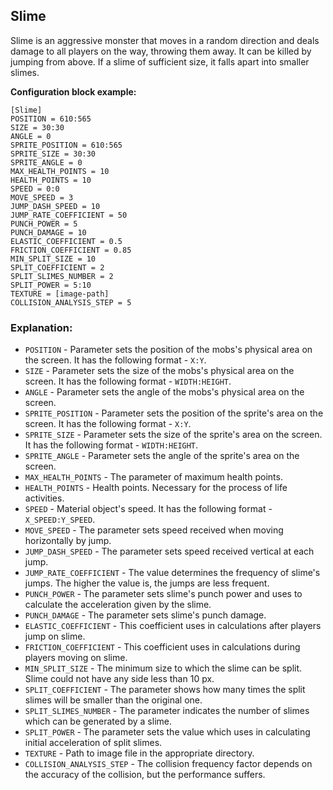  ## Slime

 Slime is an aggressive monster that moves in a random direction and deals damage to all players on the way, throwing them away.
 It can be killed by jumping from above. If a slime of sufficient size, it falls apart into smaller slimes.
 
 **Configuration block example:**

    [Slime]
    POSITION = 610:565
    SIZE = 30:30
    ANGLE = 0
    SPRITE_POSITION = 610:565
    SPRITE_SIZE = 30:30
    SPRITE_ANGLE = 0
    MAX_HEALTH_POINTS = 10
    HEALTH_POINTS = 10
    SPEED = 0:0
    MOVE_SPEED = 3
    JUMP_DASH_SPEED = 10
    JUMP_RATE_COEFFICIENT = 50
    PUNCH_POWER = 5
    PUNCH_DAMAGE = 10
    ELASTIC_COEFFICIENT = 0.5
    FRICTION_COEFFICIENT = 0.85
    MIN_SPLIT_SIZE = 10
    SPLIT_COEFFICIENT = 2
    SPLIT_SLIMES_NUMBER = 2
    SPLIT_POWER = 5:10
    TEXTURE = [image-path]
    COLLISION_ANALYSIS_STEP = 5

 ### Explanation:

 * `POSITION` - Parameter sets the position of the mobs's physical area on the screen. It has the following format - `X:Y`.
 * `SIZE` - Parameter sets the size of the mobs's physical area on the screen. It has the following format - `WIDTH:HEIGHT`.
 * `ANGLE` - Parameter sets the angle of the mobs's physical area on the screen.
 * `SPRITE_POSITION` - Parameter sets the position of the sprite's area on the screen. It has the following format - `X:Y`.
 * `SPRITE_SIZE` - Parameter sets the size of the sprite's area on the screen. It has the following format - `WIDTH:HEIGHT`.
 * `SPRITE_ANGLE` - Parameter sets the angle of the sprite's area on the screen. 
 * `MAX_HEALTH_POINTS` - The parameter of maximum health points.
 * `HEALTH_POINTS` - Health points. Necessary for the process of life activities.
 * `SPEED` - Material object's speed. It has the following format - `X_SPEED:Y_SPEED`.
 * `MOVE_SPEED` - The parameter sets speed received when moving horizontally by jump.
 * `JUMP_DASH_SPEED` - The parameter sets speed received vertical at each jump.
 * `JUMP_RATE_COEFFICIENT` - The value determines the frequency of slime's jumps. The higher the value is, the jumps are less frequent.
 * `PUNCH_POWER` - The parameter sets slime's punch power and uses to calculate the acceleration given by the slime.
 * `PUNCH_DAMAGE` - The parameter sets slime's punch damage.
 * `ELASTIC_COEFFICIENT` - This coefficient uses in calculations after players jump on slime.
 * `FRICTION_COEFFICIENT` - This coefficient uses in calculations during players moving on slime.
 * `MIN_SPLIT_SIZE` - The minimum size to which the slime can be split. Slime could not have any side less than 10 px.
 * `SPLIT_COEFFICIENT` - The parameter shows how many times the split slimes will be smaller than the original one.
 * `SPLIT_SLIMES_NUMBER` - The parameter indicates the number of slimes which can be generated by a slime.
 * `SPLIT_POWER` - The parameter sets the value which uses in calculating initial acceleration of split slimes.
 * `TEXTURE` - Path to image file in the appropriate directory.
 * `COLLISION_ANALYSIS_STEP` - The collision frequency factor depends on the accuracy of the collision, but the performance suffers.